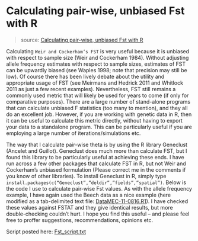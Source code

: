 # Calculating pair-wise, unbiased Fst with R

> source: [Calculating pair-wise, unbiased Fst with R](http://www.molecularecologist.com/2012/05/calculating-pair-wise-unbiased-fst-with-r/)

Calculating ``Weir and Cockerham’s FST`` is very useful because it is unbiased with respect to sample size (Weir and Cockerham 1984).  Without adjusting allele frequency estimates with respect to sample sizes, estimates of FST can be upwardly biased (see Waples 1998; note that precision may still be low).  Of course there has been lively debate about the utility and appropriate usage of FST (see Meirmans and Hedrick 2011 and Whitlock 2011 as just a few recent examples).  Nevertheless, FST still remains a commonly used metric that will likely be used for years to come (if only for comparative purposes).  There are a large number of stand-alone programs that can calculate unbiased F statistics (too many to mention), and they all do an excellent job.  However, if you are working with genetic data in R, then it can be useful to calculate this metric directly, without having to export your data to a standalone program.  This can be particularly useful if you are employing a large number of iterations/simulations etc.

The way that I calculate pair-wise theta is by using the R library Geneclust (Ancelet and Guillot).  Geneclust does much more than calculate FST, but I found this library to be particularly useful at achieving these ends.  I have run across a few other packages that calculate FST in R, but not Weir and Cockerham’s unbiased formulation (Please correct me in the comments if you know of other libraries).  To install Geneclust in R, simply type ``install.packages(c(“Geneclust”,”deldir”,”fields”,”spatial”)``.  Below is the code I use to calculate pair-wise Fst values.  As with the allele frequency example, I have again used the Beech data as a nice example (here modified as a tab-delimited text file: [DataMEC-11-0816.R1](DataMEC-11-0816.R1.txt)).   I have checked these values against FSTAT and they give identical results, but more double-checking couldn’t hurt.   I hope you find this useful – and please feel free to proffer suggestions, recommendations, opinions etc.

Script posted here:  [Fst_script.txt](./Pairwise-WeirCockerhams-FST.R)